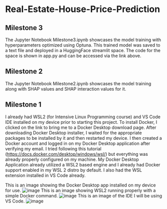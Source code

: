 # Real-Estate-House-Price-Prediction
<a href="https://huggingface.co/spaces/saumyadwivedi/Real-Estate-House-Price-Prediction"></a>
## Milestone 3
The Jupyter Notebook Milestone3.ipynb showcases the model training with hyperparameters optimized using Optuna. This trained model was saved to a text file and deployed in a HuggingFace streamlit space. The code for the space is shown in app.py and can be accessed via the link above.
## Milestone 2
The Jupyter Notebook Milestone2.ipynb showcases the model training along with SHAP values and SHAP interaction values for it.
## Milestone 1
I already had WSL2 (for Intensive Linux Programming course) and VS Code IDE installed on my device prior to starting this project. To install Docker, I clicked on the link to bring me to a Docker Desktop download page. After downloading Docker Desktop installer, I waited for the appropriate packages to be installed by it and then restarted my device. I then created a Docker account and logged in on my Docker Desktop application after verifying my email. I tried following this tutorial (https://docs.docker.com/desktop/windows/wsl/) but everything was already properly configured on my machine. My Docker Desktop Application already utilized a WSL2 based engine and I already had Docker support enabled in my WSL 2 distro by default. I also had the WSL extension installed in VS Code already.

This is an image showing the Docker Desktop app installed on my device for use.
![image](https://user-images.githubusercontent.com/97859804/227812235-e889e41c-919c-42ae-9238-719b37af8863.png)
This is an image showing WSL2 running properly with a simple Docker command.
![image](https://user-images.githubusercontent.com/97859804/227812313-b6490f06-af3e-48dc-9f20-5ef38f395929.png)
This is an image of the IDE I will be using VS Code.
![image](https://user-images.githubusercontent.com/97859804/227812551-a4bbe6c9-928a-4cd2-8c71-7cec7c6deabd.png)
